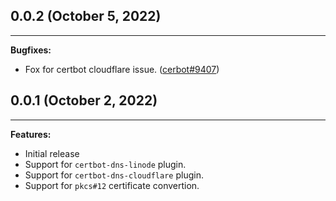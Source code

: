 ## 0.0.2 (October 5, 2022)
---

**Bugfixes:**

  - Fox for certbot cloudflare issue. ([cerbot#9407](https://github.com/certbot/certbot/issues/9407))


## 0.0.1 (October 2, 2022)
---

**Features:**

  - Initial release
  - Support for `certbot-dns-linode` plugin.
  - Support for `certbot-dns-cloudflare` plugin.
  - Support for `pkcs#12` certificate convertion.

